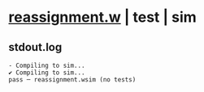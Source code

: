 # [reassignment.w](../../../../examples/tests/valid/reassignment.w) | test | sim

## stdout.log
```log
- Compiling to sim...
✔ Compiling to sim...
pass ─ reassignment.wsim (no tests)
```

